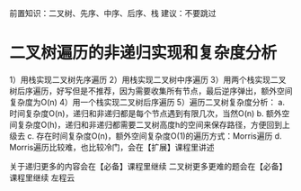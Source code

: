 <!-- Slide number: 1 -->
前置知识：二叉树、先序、中序、后序、栈
建议：不要跳过
# 二叉树遍历的非递归实现和复杂度分析
1）用栈实现二叉树先序遍历
2）用栈实现二叉树中序遍历
3）用两个栈实现二叉树后序遍历，好写但是不推荐，因为需要收集所有节点，最后逆序弹出，额外空间复杂度为O(n)
4）用一个栈实现二叉树后序遍历
5）遍历二叉树复杂度分析：
   a. 时间复杂度O(n)，递归和非递归都是每个节点遇到有限几次，当然O(n)
   b. 额外空间复杂度O(h)，递归和非递归都需要二叉树高度h的空间来保存路径，方便回到上级去
   c. 存在时间复杂度O(n)，额外空间复杂度O(1)的遍历方式：Morris遍历
   d. Morris遍历比较难，也比较冷门，会在【扩展】课程里讲述

关于递归更多的内容会在【必备】课程里继续
二叉树更多更难的题会在【必备】课程里继续
左程云